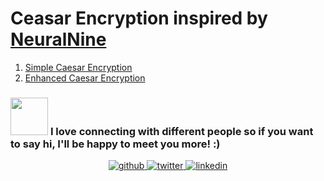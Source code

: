 # Ceasar Encryption inspired by [NeuralNine](https://www.youtube.com/watch?v=JEsUlx0Ps9k&list=PL7yh-TELLS1EgOLIPo1sVuf_rDPEp33S8&index=4)

1. [Simple Caesar Encryption](https://github.com/creeper-exe/PracticeProjects/blob/main/CaesarEncryption/SimpleCeaserEncryption.py)
2. [Enhanced Caesar Encryption](https://github.com/creeper-exe/PracticeProjects/tree/main/CaesarEncryption)


### <img src="https://media.giphy.com/media/LnQjpWaON8nhr21vNW/giphy.gif" width="60"> <b>I love connecting with different people</b> so if you want to say <b>hi, I'll be happy to meet you more!</b> :)

<div align="center">
<a href="https://github.com/creeper-exe" target="_blank">
<img src=https://img.shields.io/badge/github-%2324292e.svg?&style=for-the-badge&logo=github&logoColor=white alt=github style="margin-bottom: 5px;" />
</a>
<a href="https://twitter.com/Nouureldin_Ehab" target="_blank">
<img src=https://img.shields.io/badge/twitter-%2300acee.svg?&style=for-the-badge&logo=twitter&logoColor=white alt=twitter style="margin-bottom: 5px;" />
</a>
<a href="https://linkedin.com/in/noureldin-ehab-a57940190" target="_blank">
<img src=https://img.shields.io/badge/linkedin-%231E77B5.svg?&style=for-the-badge&logo=linkedin&logoColor=white alt=linkedin style="margin-bottom: 5px;" />
</a>  
</div>  
